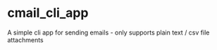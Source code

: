 # cmail_cli_app
A simple cli app for sending emails - only supports plain text / csv file attachments
